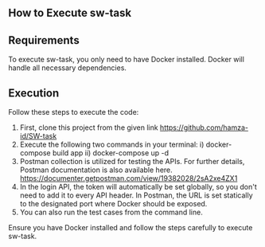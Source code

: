 ## How to Execute sw-task

## Requirements
To execute sw-task, you only need to have Docker installed. Docker will handle all necessary dependencies.

## Execution
Follow these steps to execute the code:

1) First, clone this project from the given link https://github.com/hamza-id/SW-task
2) Execute the following two commands in your terminal:
    i) docker-compose build app
    ii) docker-compose up -d
3) Postman collection is utilized for testing the APIs. For further details, Postman documentation is also available here.
   https://documenter.getpostman.com/view/19382028/2sA2xe4ZX1
4) In the login API, the token will automatically be set globally, so you don't need to add it to every API header. 
   In Postman, the URL is set statically to the designated port where Docker should be exposed.
5) You can also run the test cases from the command line.

Ensure you have Docker installed and follow the steps carefully to execute sw-task.